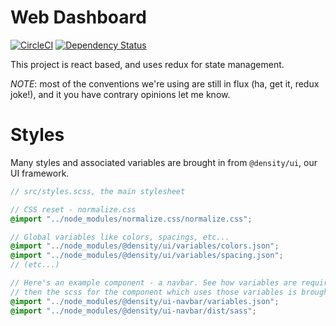 <!--
<img src="https://cdn.rawgit.com/DensityCo/web-dashboard/master/logo.svg" height="50" />
<br />
-->

# Web Dashboard

[![CircleCI](https://circleci.com/gh/DensityCo/web-dashboard.svg?style=shield&circle-token=1b5ece9522df300da10bcedd91a24b6f066b9049)](https://circleci.com/gh/DensityCo/web-dashboard)
[![Dependency
Status](https://david-dm.org/densityco/nicss.svg)](https://david-dm.org/densityco/web-dashboard)
<!-- ![License](https://img.shields.io/badge/License-MIT-green.svg) -->


This project is react based, and uses redux for state management.

*NOTE*: most of the conventions we're using are still in flux (ha, get it, redux joke!), and it you have
contrary opinions let me know.

# Styles
Many styles and associated variables are brought in from `@density/ui`, our UI framework.

```scss
// src/styles.scss, the main stylesheet

// CSS reset - normalize.css
@import "../node_modules/normalize.css/normalize.css";

// Global variables like colors, spacings, etc...
@import "../node_modules/@density/ui/variables/colors.json";
@import "../node_modules/@density/ui/variables/spacing.json";
// (etc...)

// Here's an example component - a navbar. See how variables are required first for the component
// then the scss for the component which uses those variables is brought in.
@import "../node_modules/@density/ui-navbar/variables.json";
@import "../node_modules/@density/ui-navbar/dist/sass";
```

